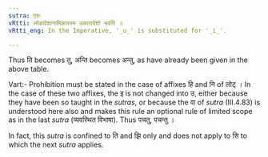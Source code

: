 ```yaml
---
sutra: एरुः
vRtti: लोडादेशानामिकारस्य उकारादेशो भवति ॥
vRtti_eng: In the Imperative, '_u_' is substituted for '_i_'.

---
```

Thus ति becomes तु, अन्ति becomes अन्तु, as have already been given in the above table.

Vart:- Prohibition must be stated in the case of affixes हि and नि of लोट् । In the case of these two affixes, the इ is not changed into उ, either because they have been so taught in the _sutras_, or because the वा of _sutra_ (III.4.83) is understood here also and makes this rule an optional rule of limited scope as in the last _sutra_ (व्यवस्थित विभाषा). Thus पचतु, पचन्तु ।

In fact, this _sutra_ is confined to ति and झि only and does not apply to सि to which the next _sutra_ applies.